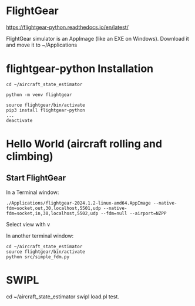 # FlightGear
https://flightgear-python.readthedocs.io/en/latest/

FlightGear simulator is an AppImage (like an EXE on Windows). Download it and move it to ~/Applications

# flightgear-python Installation
    cd ~/aircraft_state_estimator

    python -m venv flightgear

    source flightgear/bin/activate
    pip3 install flightgear-python
    ...
    deactivate

# Hello World (aircraft rolling and climbing)
## Start FlightGear
In a Terminal window:

    ./Applications/flightgear-2024.1.2-linux-amd64.AppImage --native-fdm=socket,out,30,localhost,5501,udp --native-fdm=socket,in,30,localhost,5502,udp --fdm=null --airport=NZPP

Select view  with v

In another terminal window:

    cd ~/aircraft_state_estimator
    source flightgear/bin/activate
    python src/simple_fdm.py

# SWIPL
   cd ~/aircraft_state_estimator
    swipl load.pl
    test.
